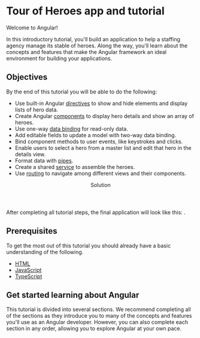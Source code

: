 # Tour of Heroes app and tutorial

Welcome to Angular!

In this introductory tutorial, you'll build an application to help a staffing agency manage its stable of heroes. Along the way, you'll learn about the concepts and features that make the Angular framework an ideal environment for building your applications.

## Objectives

By the end of this tutorial you will be able to do the following:

<!-- TODO: Change order to reflect tutorial flow -->

* Use built-in Angular [directives](guide/glossary#directive "Directives definition") to show and hide elements and display lists of hero data.
* Create Angular [components](guide/glossary#component "Components definition") to display hero details and show an array of heroes.
* Use one-way [data binding](guide/glossary#data-binding "Data binding definition") for read-only data.
* Add editable fields to update a model with two-way data binding.
* Bind component methods to user events, like keystrokes and clicks.
* Enable users to select a hero from a master list and edit that hero in the details view.
* Format data with [pipes](guide/glossary#pipe "Pipe definition").
* Create a shared [service](guide/glossary#service "Service definition") to assemble the heroes.
* Use [routing](guide/glossary#router "Router definition") to navigate among different views and their components.

<div class="callout is-helpful">
<header>Solution</header>

After completing all tutorial steps, the final application will look like this: <live-example name="toh-pt6"></live-example>.

</div>

## Prerequisites

To get the most out of this tutorial you should already have a basic understanding of the following.

* [HTML](https://developer.mozilla.org/en-US/docs/Learn/HTML "Learning HTML: Guides and tutorials")
* [JavaScript](https://developer.mozilla.org/en-US/docs/Web/JavaScript "JavaScript")
* [TypeScript](https://www.typescriptlang.org/ "The TypeScript language")

## Get started learning about Angular

This tutorial is divided into several sections. We recommend completing all of the sections as they introduce you to many of the concepts and features you'll use as an Angular developer. However, you can also complete each section in any order, allowing you to explore Angular at your own pace.

<!-- TODO: Add cards -->
